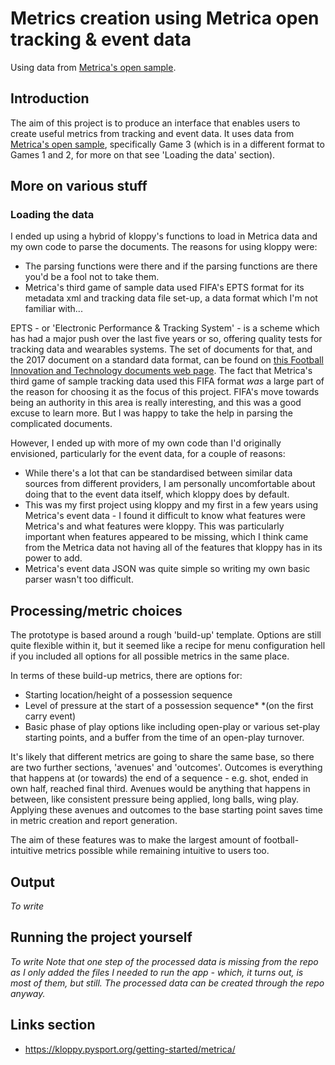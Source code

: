 # Metrics creation using Metrica open tracking & event data
Using data from [Metrica's open sample](https://github.com/metrica-sports/sample-data/tree/master).

## Introduction
The aim of this project is to produce an interface that enables users to create useful metrics from tracking and event data. It uses data from [Metrica's open sample](https://github.com/metrica-sports/sample-data/tree/master), specifically Game 3 (which is in a different format to Games 1 and 2, for more on that see 'Loading the data' section).

## More on various stuff
### Loading the data
I ended up using a hybrid of kloppy's functions to load in Metrica data and my own code to parse the documents. The reasons for using kloppy were:
- The parsing functions were there and if the parsing functions are there you'd be a fool not to take them.
- Metrica's third game of sample data used FIFA's EPTS format for its metadata xml and tracking data file set-up, a data format which I'm not familiar with... 

EPTS - or 'Electronic Performance & Tracking System' - is a scheme which has had a major push over the last five years or so, offering quality tests for tracking data and wearables systems. The set of documents for that, and the 2017 document on a standard data format, can be found on [this Football Innovation and Technology documents web page](https://www.fifa.com/technical/football-technology/documents?filterId=0x442d7bc5aec4b6469491caa061802eed).
The fact that Metrica's third game of sample tracking data used this FIFA format _was_ a large part of the reason for choosing it as the focus of this project. FIFA's move towards being an authority in this area is really interesting, and this was a good excuse to learn more. But I was happy to take the help in parsing the complicated documents.

However, I ended up with more of my own code than I'd originally envisioned, particularly for the event data, for a couple of reasons:
- While there's a lot that can be standardised between similar data sources from different providers, I am personally uncomfortable about doing that to the event data itself, which kloppy does by default. 
- This was my first project using kloppy and my first in a few years using Metrica's event data - I found it difficult to know what features were Metrica's and what features were kloppy. This was particularly important when features appeared to be missing, which I think came from the Metrica data not having all of the features that kloppy has in its power to add.
- Metrica's event data JSON was quite simple so writing my own basic parser wasn't too difficult.

## Processing/metric choices
The prototype is based around a rough 'build-up' template. Options are still quite flexible within it, but it seemed like a recipe for menu configuration hell if you included all options for all possible metrics in the same place.

In terms of these build-up metrics, there are options for:
- Starting location/height of a possession sequence
- Level of pressure at the start of a possession sequence* *(on the first carry event)
- Basic phase of play options like including open-play or various set-play starting points, and a buffer from the time of an open-play turnover.

It's likely that different metrics are going to share the same base, so there are two further sections, 'avenues' and 'outcomes'. Outcomes is everything that happens at (or towards) the end of a sequence - e.g. shot, ended in own half, reached final third. Avenues would be anything that happens in between, like consistent pressure being applied, long balls, wing play. Applying these avenues and outcomes to the base starting point saves time in metric creation and report generation.

The aim of these features was to make the largest amount of football-intuitive metrics possible while remaining intuitive to users too.

## Output
_To write_

## Running the project yourself
_To write_
_Note that one step of the processed data is missing from the repo as I only added the files I needed to run the app - which, it turns out, is most of them, but still. The processed data can be created through the repo anyway._

## Links section
- https://kloppy.pysport.org/getting-started/metrica/
